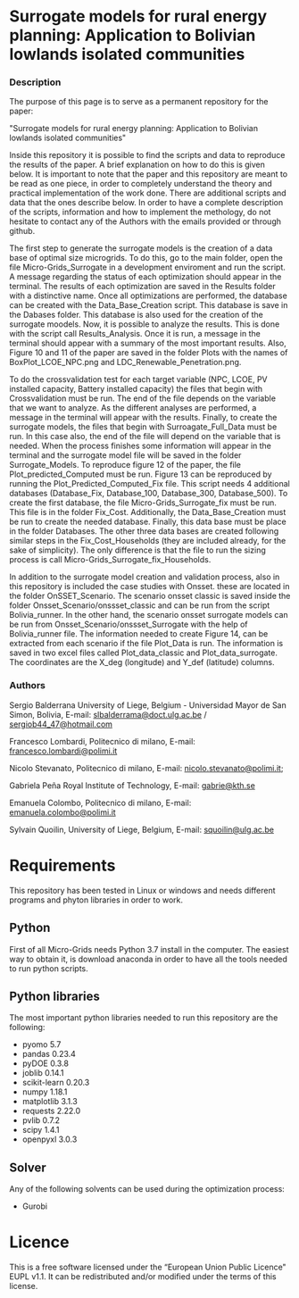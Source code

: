 Surrogate models for rural energy planning: Application to  Bolivian lowlands isolated communities
========================

### Description

The purpose of this page is to serve as a permanent repository for the paper:

"Surrogate models for rural energy planning: Application to  Bolivian lowlands isolated communities" 

Inside this repository it is possible to find the scripts and data to reproduce the results of the paper. 
A brief explanation on how to do this is given below. It is important to note that the paper and this repository are meant to be read as one 
piece, in order to completely understand the theory and practical implementation of the work done. There are additional scripts and data that the
ones describe below. In order to have a complete description of the scripts, information and how to implement the methology, do not hesitate to contact 
any of the Authors with the emails provided or through github.

The first step to generate the surrogate models is the creation of a data base of optimal size microgrids. To do this, 
go to the main folder, open the file Micro-Grids_Surrogate in a development enviroment and run the script. A message regarding the status
of each optimization should appear in the terminal. The results of each optimization are saved in the Results folder with a distinctive name. Once all
optimizations are performed, the database can be created with the Data_Base_Creation script. This database is save in the Dabases folder. This database is 
also used for the creation of the surrogate moodels. Now, it is possible to analyze the results. This is done with the script call Results_Analysis. Once it is run, a message 
in the terminal should appear with a summary of the most important results. Also, Figure 10 and 11 of the paper are saved in 
the folder Plots with the names of  BoxPlot_LCOE_NPC.png and LDC_Renewable_Penetration.png. 

To do the crossvalidation test for each target variable (NPC, LCOE, PV installed capacity, Battery installed capacity) the files that begin with Crossvalidation
must be run. The end of the file depends on the variable that we want to analyze. As the different analyses are performed, a message in the 
terminal will appear with the results. Finally, to create the surrogate models, the files that begin with  Surroagate_Full_Data must be
run. In this case also, the end of the file will depend on the variable that is needed. When the process finishes some information will appear 
in the terminal and the surrogate model file will be saved in the folder Surrogate_Models. To reproduce figure 12 of the paper, the file 
Plot_predicted_Computed must be run. Figure 13 can be reproduced by running the Plot_Predicted_Computed_Fix file. This script needs 4 
additional databases (Database_Fix, Database_100, Database_300, Database_500). To create the first database, the file Micro-Grids_Surrogate_fix
must be run. This file is in the folder Fix_Cost. Additionally, the Data_Base_Creation must be run to create the needed database. 
Finally, this data base must be place in the folder Databases. The other three data bases are created following similar steps in the Fix_Cost_Households 
(they are included already, for the sake of simplicity). The only difference is that the file to run the sizing process is call
Micro-Grids_Surrogate_fix_Households.


In addition to the surrogate model creation and validation process, also in this repository is included  the case studies with Onsset.
these are located in the folder  OnSSET_Scenario. The scenario onsset classic is saved inside the folder Onsset_Scenario/onssset_classic and
can be run from the script Bolivia_runner. In the other hand, the scenario onsset surrogate models can be run from 
Onsset_Scenario/onssset_Surrogate with the help of Bolivia_runner file. The information needed to create Figure 14, can be extracted from 
each scenario if the file Plot_Data is run. The information is saved in two excel files called Plot_data_classic and Plot_data_surrogate. The
coordinates are the X_deg (longitude) and Y_def (latitude) columns.

### Authors

Sergio Balderrana
University of Liege, Belgium - Universidad Mayor de San Simon, Bolivia,
E-mail: slbalderrama@doct.ulg.ac.be / sergiob44_47@hotmail.com

Francesco Lombardi,
Politecnico di milano,
E-mail: francesco.lombardi@polimi.it

Nicolo Stevanato,
Politecnico di milano,
E-mail: nicolo.stevanato@polimi.it; 

Gabriela Peña
Royal Institute of Technology,
E-mail: gabrie@kth.se 

Emanuela Colombo,
Politecnico di milano,
E-mail: emanuela.colombo@polimi.it

Sylvain Quoilin,
University of Liege, Belgium,
E-mail: squoilin@ulg.ac.be 
 

Requirements
============

This repository has been tested in Linux or windows and needs different programs and phyton libraries in order to work. 

Python
------------

First of all Micro-Grids needs Python 3.7 install in the computer. The easiest way to obtain it, is download anaconda in order to 
have all the tools needed to run python scripts.

Python libraries
----------------
 
The most important python libraries needed to run this repository are the following:

*   pyomo 5.7
*   pandas 0.23.4
*   pyDOE 0.3.8
*   joblib 0.14.1
*   scikit-learn 0.20.3 
*   numpy 1.18.1 
*   matplotlib 3.1.3
*   requests 2.22.0
*   pvlib 0.7.2
*   scipy 1.4.1
*   openpyxl 3.0.3


Solver
------

Any of the following solvents can be used during the optimization  process:

* Gurobi


Licence
=======
This is a free software licensed under the “European Union Public Licence" EUPL v1.1. It 
can be redistributed and/or modified under the terms of this license.

